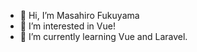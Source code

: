 - 👋 Hi, I’m Masahiro Fukuyama
- 👀 I’m interested in Vue!
- 🌱 I’m currently learning Vue and Laravel.

<!---
masa0113/masa0113 is a ✨ special ✨ repository because its `README.md` (this file) appears on your GitHub profile.
You can click the Preview link to take a look at your changes.
--->
